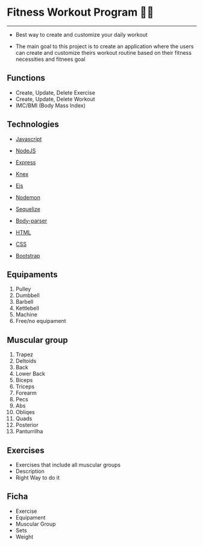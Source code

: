 # Fitness Workout Program :muscle::sunglasses:

***

* Best way to create and customize your daily workout 

* The main goal to this project is to create an application where the users can create and customize theirs workout routine based on their fitness necessities and fitnees goal 

## Functions

* Create, Update, Delete Exercise
* Create, Update, Delete Workout
* IMC/BMI (Body Mass Index)

## Technologies

* [Javascript](https://www.javascript.com/)

* [NodeJS](https://nodejs.org/en/)

* [Express](https://expressjs.com/)

* [Knex](https://knexjs.org/)

* [Ejs](https://ejs.co/)

* [Nodemon](https://nodemon.io/)

* [Sequelize](https://sequelize.org/)

* [Body-parser](https://www.npmjs.com/package/body-parser)

* [HTML](https://html.com/)

* [CSS](https://www.w3schools.com/css/)

* [Bootstrap](https://getbootstrap.com/)

## Equipaments

1. Pulley
2. Dumbbell 
3. Barbell 
4. Kettlebell
5. Machine
6. Free/no equipament 

## Muscular group 

1. Trapez
2. Deltoids
3. Back
4. Lower Back
5. Biceps
6. Triceps
7. Forearm
8. Pecs
9. Abs
10. Obliqes
11. Quads
12. Posterior
13. Panturrilha 

## Exercises 

* Exercises that include all muscular groups
* Description 
* Right Way to do it

## Ficha

* Exercise
* Equipament 
* Muscular Group
* Sets
* Weight
